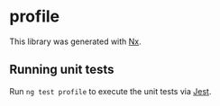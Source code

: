 # profile

This library was generated with [Nx](https://nx.dev).

## Running unit tests

Run `ng test profile` to execute the unit tests via [Jest](https://jestjs.io).
